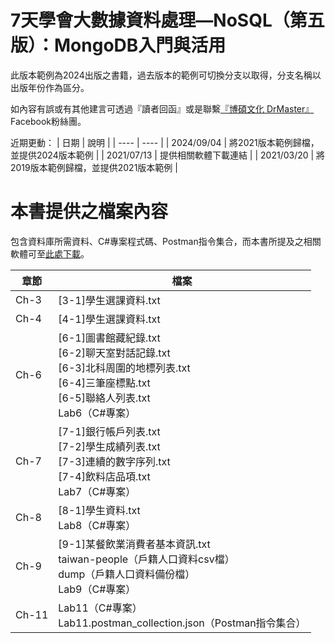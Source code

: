 # 7天學會大數據資料處理—NoSQL（第五版）：MongoDB入門與活用

此版本範例為2024出版之書籍，過去版本的範例可切換分支以取得，分支名稱以出版年份作為區分。

如內容有誤或有其他建言可透過『讀者回函』或是聯繫[『博碩文化 DrMaster』](https://www.facebook.com/DrMasterTW/)Facebook粉絲團。

近期更動：
|  日期  |  說明  |
|  ----  |  ----  |
| 2024/09/04 | 將2021版本範例歸檔，並提供2024版本範例 |
| 2021/07/13 | 提供相關軟體下載連結 |
| 2021/03/20 | 將2019版本範例歸檔，並提供2021版本範例 |

# 本書提供之檔案內容
包含資料庫所需資料、C#專案程式碼、Postman指令集合，而本書所提及之相關軟體可至[此處下載](https://drive.google.com/drive/folders/16-HvNTBrf2VjtMqSD1q4sVT6PjWP9oTa?usp=sharing)。

|  章節  |  檔案  |
|  ----  |  ----  |
| Ch-3 | [3-1]學生選課資料.txt |
| Ch-4 | [4-1]學生選課資料.txt |
| Ch-6 | [6-1]圖書館藏紀錄.txt<br>[6-2]聊天室對話記錄.txt<br>[6-3]北科周圍的地標列表.txt<br>[6-4]三筆座標點.txt<br>[6-5]聯絡人列表.txt<br>Lab6（C#專案） |
| Ch-7 | [7-1]銀行帳戶列表.txt<br>[7-2]學生成績列表.txt<br>[7-3]連續的數字序列.txt<br>[7-4]飲料店品項.txt<br>Lab7（C#專案） |
| Ch-8 | [8-1]學生資料.txt<br>Lab8（C#專案） |
| Ch-9 | [9-1]某餐飲業消費者基本資訊.txt<br>taiwan-people（戶籍人口資料csv檔）<br>dump（戶籍人口資料備份檔）<br>Lab9（C#專案） |
| Ch-11 | Lab11（C#專案）<br>Lab11.postman_collection.json（Postman指令集合） |
